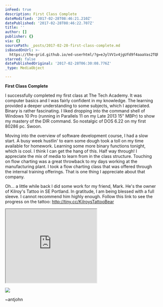 ```yaml
---
inFeed: true
description: First Class Complete
dateModified: '2017-02-28T08:46:21.210Z'
datePublished: '2017-02-28T08:46:22.707Z'
title: ''
author: []
publisher: {}
via: {}
sourcePath: _posts/2017-02-28-first-class-complete.md
isBasedOnUrl: >-
  https://the-grid.github.io/ed-userhtml/?g=eJylVV1v4jgUfd9f4aaaVas2TQhQQqDVAAVKW4byXfoychKTGJI42A4h_Pq1A7TTGWml1RLJ2Ofa19fH517X7YA4601COAJOABm7U3DEOPQoDNUQuRgqwIUcqhL1aKg6MOaYRMj9Cm8RZQK-UyoKYDwL0J0CbOisPUqSyLXOO51ODdiEuoha-qmnUujihFnFeCehncp86JLU0oEOCvFOtNSz4YV-nX835cvrA17Q_zQWypc1EELq4ciSk-Rgp6bY5b51WzYlEEPXxZEn9z_g1epNsVL-dhqqKbLXmIsjBs5FQde_ARUY8e7yZP8DV-7rLt6ezntyL_dS7sGvpq9UmPKrgQBHSPUR9nwuQzrErnISWyX913DL-o3YUszgaMdVGGAvshwUcURPgcmY_m3LhAYX8rYsHEIPaXHk1WzI0G3pGs-ag1GqP3c90hC_H-Op3556otdK5Zi1Gn35H883ZC87za7bnEzbjcZL97Wl7fzmUKKd_XTtthrPlcHjYC2B_rS9m46cfX__uixWq8u3wpUdlsP9opr7e8Dj6ag5e1i9bN_f7Dbre632uKy9mhqvdpLRrDUKp5Xi0zzYE-aNe7336ai1Ihp0r9rDp6dm6XFrNjv8qvcQD0lrV0hXg3Gz4_vGG2O7dm8RFZOgp932f4xQW69Me_On9tactgfzh7FpviyqlfUmmwT46fmZJ4umTZNGNvPL6eARv4UxLqeobLbXumE6-zRLhu7L82u30FzbpR9R_2qGGtHycRMV1qWr7uvkNukOnW1i-MZglvSWmjefdrLMHMzbsZu9j2ERzlqbeEZm2_37uzGbRJGRTs3NfrZ6eEB8UNW746wazl423FuMM6NY6O_o4rZneN3Nik4W-ou53LV2y1bT9ueULRaS3EY76EzW42QYtlpCmy5mcQAzK0_kGjgKqlQ6pECeDzqACSdAPYAxYVimsEVRADneIqEsITrVMKT1oKh8ppC3JhR1bEE9_tDW0a-Zp6EutfmRW6B0lD8EPkXLO8XnPGaWpqVpevNRWm4cEmqx1hyW7AosNxcx1z7rhkMCQq1zXRd-lyTi6hKGOMisBsUwuGYwYipDFC-PVob3yCrkRzuMpRsrIjSEwRFKD6ScsF8zr1CRC_PUcpFDKMypiUSFE1yIKqWmFMaWTRFcq3JcUwAXp0f8TvlpBzBaK_c4AjElHkWMAWBnAHwX_KwD5C7FfA45J0QYzmNCuVjwiUx8sRxkJAHf4Yr4ESNRRFJwBhYCojI6RBIGbEq4D8_OzuoaFHcRf7mJI1dO1TEd97_S9ScPxyJkExFi-FtVymsoEYV-GYga7WPXRdHnxR-08Enm1zqVQx9rURDgmGEmGPYxRyqLoSNvTFIttNOQEuVAPAZUPDOC0GccUJL9fV6s1hiY5PSBi-_rHGUHOi8BiUCd4xB9UPM_ucjfPSQ93imGXqiouqEapYletnTd0ktXstWV-w6ygVG8BnIKgBxUBRqH4HU8qWtycX5jpzz6fGzv_6ozh-KYA8iyyAEuWiIKGHXuFE0T-cyFdsLf8gVFP6djDYU2ctnNisn0PPi4_wekkpls
starred: false
datePublishedOriginal: '2017-02-28T06:30:08.776Z'
_type: MediaObject

---
```

**First Class Complete**

I successfully completed my first class at The Tech Academy. It was computer basics and I was fairly confident in my knowledge. The learning provided a deeper understanding to some subjects, which I appreciated. Binary is rather fascinating. I liked dropping into the command shell of Windows 10 Pro (running in Parallels 11 on my Late 2013 15" MBPr) to show my mastery of the DIR command. So nostalgic of DOS 6.22 on my first 80286 pc. Swoon.

Moving into the overview of software development course, I had a slow start. A busy week hustlin' to earn some dough took a toll on my time available for homework. Learning some more binary functions tonight, which is cool. I think I can get the hang of this. Half way through! I appreciate the mix of media to learn from in the class structure. Touching on flow charting was a great throwback to my days working at the manufacturing plant. I took a flow charting class that was offered through the internal training offerings. That is one thing I appreciate about that company.

Oh... a little while back I did some work for my friend, Mark. He's the owner of Kilroy's Tattoo in SE Portland. In gratitude, I am being blessed with a full sleeve. I cannot recommend him highly enough. Follow this link to see the progress on the tattoo: http://tiny.cc/KilroysTattooBear

<iframe src="https://the-grid.github.io/ed-userhtml/?g=eJylVV1v4jgUfd9f4aaaVas2TQhQQqDVAAVKW4byXfoychKTGJI42A4h_Pq1A7TTGWml1RLJ2Ofa19fH517X7YA4601COAJOABm7U3DEOPQoDNUQuRgqwIUcqhL1aKg6MOaYRMj9Cm8RZQK-UyoKYDwL0J0CbOisPUqSyLXOO51ODdiEuoha-qmnUujihFnFeCehncp86JLU0oEOCvFOtNSz4YV-nX835cvrA17Q_zQWypc1EELq4ciSk-Rgp6bY5b51WzYlEEPXxZEn9z_g1epNsVL-dhqqKbLXmIsjBs5FQde_ARUY8e7yZP8DV-7rLt6ezntyL_dS7sGvpq9UmPKrgQBHSPUR9nwuQzrErnISWyX913DL-o3YUszgaMdVGGAvshwUcURPgcmY_m3LhAYX8rYsHEIPaXHk1WzI0G3pGs-ag1GqP3c90hC_H-Op3556otdK5Zi1Gn35H883ZC87za7bnEzbjcZL97Wl7fzmUKKd_XTtthrPlcHjYC2B_rS9m46cfX__uixWq8u3wpUdlsP9opr7e8Dj6ag5e1i9bN_f7Dbre632uKy9mhqvdpLRrDUKp5Xi0zzYE-aNe7336ai1Ihp0r9rDp6dm6XFrNjv8qvcQD0lrV0hXg3Gz4_vGG2O7dm8RFZOgp932f4xQW69Me_On9tactgfzh7FpviyqlfUmmwT46fmZJ4umTZNGNvPL6eARv4UxLqeobLbXumE6-zRLhu7L82u30FzbpR9R_2qGGtHycRMV1qWr7uvkNukOnW1i-MZglvSWmjefdrLMHMzbsZu9j2ERzlqbeEZm2_37uzGbRJGRTs3NfrZ6eEB8UNW746wazl423FuMM6NY6O_o4rZneN3Nik4W-ou53LV2y1bT9ueULRaS3EY76EzW42QYtlpCmy5mcQAzK0_kGjgKqlQ6pECeDzqACSdAPYAxYVimsEVRADneIqEsITrVMKT1oKh8ppC3JhR1bEE9_tDW0a-Zp6EutfmRW6B0lD8EPkXLO8XnPGaWpqVpevNRWm4cEmqx1hyW7AosNxcx1z7rhkMCQq1zXRd-lyTi6hKGOMisBsUwuGYwYipDFC-PVob3yCrkRzuMpRsrIjSEwRFKD6ScsF8zr1CRC_PUcpFDKMypiUSFE1yIKqWmFMaWTRFcq3JcUwAXp0f8TvlpBzBaK_c4AjElHkWMAWBnAHwX_KwD5C7FfA45J0QYzmNCuVjwiUx8sRxkJAHf4Yr4ESNRRFJwBhYCojI6RBIGbEq4D8_OzuoaFHcRf7mJI1dO1TEd97_S9ScPxyJkExFi-FtVymsoEYV-GYga7WPXRdHnxR-08Enm1zqVQx9rURDgmGEmGPYxRyqLoSNvTFIttNOQEuVAPAZUPDOC0GccUJL9fV6s1hiY5PSBi-_rHGUHOi8BiUCd4xB9UPM_ucjfPSQ93imGXqiouqEapYletnTd0ktXstWV-w6ygVG8BnIKgBxUBRqH4HU8qWtycX5jpzz6fGzv_6ozh-KYA8iyyAEuWiIKGHXuFE0T-cyFdsLf8gVFP6djDYU2ctnNisn0PPi4_wekkpls" height="244" style=""></iframe>

![](https://the-grid-user-content.s3-us-west-2.amazonaws.com/2d659233-8363-4a93-bd1b-63595d584a47.jpg)

~antjohn